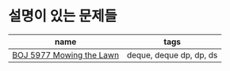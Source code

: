  # 설명이 있는 문제들

| name | tags |
| ---- | ---- |
| [BOJ 5977 Mowing the Lawn](boj_5977) | deque, deque dp, dp, ds |